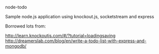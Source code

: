 node-todo

Sample node.js application using knockout.js, socketstream and express

Borrowed lots from:

http://learn.knockoutjs.com/#/?tutorial=loadingsaving
http://dreamerslab.com/blog/en/write-a-todo-list-with-express-and-mongodb/


